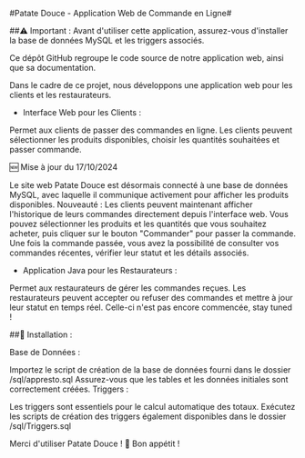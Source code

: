 #Patate Douce - Application Web de Commande en Ligne#

##⚠️ Important : Avant d'utiliser cette application, assurez-vous d'installer la base de données MySQL et les triggers associés. 

Ce dépôt GitHub regroupe le code source de notre application web, ainsi que sa documentation.

Dans le cadre de ce projet, nous développons une application web pour les clients et les restaurateurs.

- Interface Web pour les Clients :

Permet aux clients de passer des commandes en ligne.
Les clients peuvent sélectionner les produits disponibles, choisir les quantités souhaitées et passer commande.

🆕 Mise à jour du 17/10/2024

Le site web Patate Douce est désormais connecté à une base de données MySQL, avec laquelle il communique activement pour afficher les produits disponibles.
Nouveauté : Les clients peuvent maintenant afficher l'historique de leurs commandes directement depuis l'interface web.
Vous pouvez sélectionner les produits et les quantités que vous souhaitez acheter, puis cliquer sur le bouton "Commander" pour passer la commande.
Une fois la commande passée, vous avez la possibilité de consulter vos commandes récentes, vérifier leur statut et les détails associés.

- Application Java pour les Restaurateurs :

Permet aux restaurateurs de gérer les commandes reçues.
Les restaurateurs peuvent accepter ou refuser des commandes et mettre à jour leur statut en temps réel.
Celle-ci n'est pas encore commencée, stay tuned !

##🔧 Installation :

Base de Données :

Importez le script de création de la base de données fourni dans le dossier /sql/appresto.sql
Assurez-vous que les tables et les données initiales sont correctement créées.
Triggers :

Les triggers sont essentiels pour le calcul automatique des totaux.
Exécutez les scripts de création des triggers également disponibles dans le dossier /sql/Triggers.sql

Merci d'utiliser Patate Douce ! 🍠 Bon appétit !